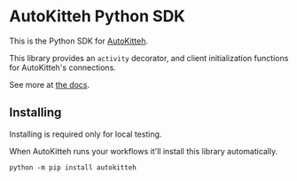# AutoKitteh Python SDK

This is the Python SDK for [AutoKitteh](https://autokitteh.com).

This library provides an `activity` decorator, and client initialization
functions for AutoKitteh's connections.

See more at [the docs](https://docs.autokitteh.com).

## Installing

Installing is required only for local testing.

When AutoKitteh runs your workflows it'll install this library automatically.

```
python -m pip install autokitteh
```

